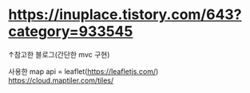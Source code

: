 # https://inuplace.tistory.com/643?category=933545
↑참고한 블로그(간단한 mvc 구현)

사용한 map api = leaflet(https://leafletjs.com/)
                 https://cloud.maptiler.com/tiles/
